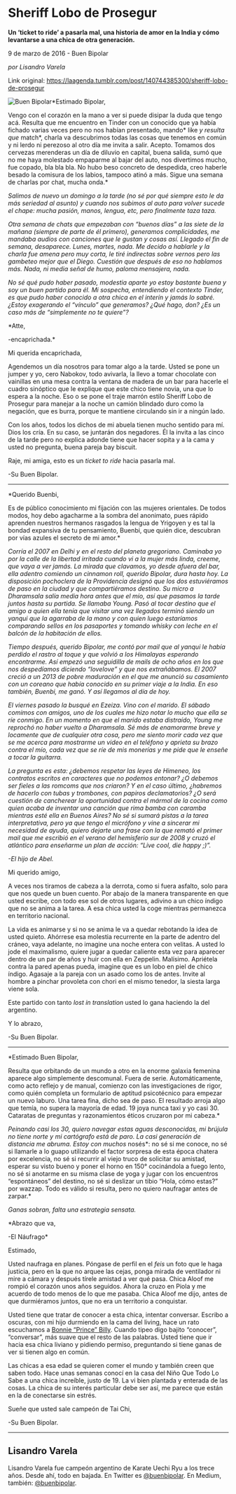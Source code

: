 # Sheriff Lobo de Prosegur

**Un ‘ticket to ride’ a pasarla mal, una historia de amor en la India y cómo levantarse a una chica de otra generación.**

9 de marzo de 2016 - Buen Bipolar

_por Lisandro Varela_

Link original: https://laagenda.tumblr.com/post/140744385300/sheriff-lobo-de-prosegur

![Buen Bipolar](https://64.media.tumblr.com/f5183e7bf8bb3861c4cce5bc074333a6/tumblr_inline_pjzqquYWHM1t6q87u_500.jpg)*Estimado Bipolar,  

Vengo con el corazón en la mano a ver si puede disipar la duda que tengo acá. Resulta que me encuentro en Tinder con un conocido que ya había fichado varias veces pero no nos habían presentado, mando* like *y resulta que* match*, charla va descubrimos todas las cosas que tenemos en común y ni lerdo ni perezoso al otro día me invita a salir. Acepto. Tomamos dos cervezas merenderas un día de diluvio en capital, buena salida, sumó que no me haya molestado empaparme al bajar del auto, nos divertimos mucho, fue copado, bla bla bla. No hubo beso concreto de despedida, creo haberle besado la comisura de los labios, tampoco atinó a más. Sigue una semana de charlas por chat, mucha onda.*

*Salimos de nuevo un domingo a la tarde (no sé por qué siempre esto le da más seriedad al asunto) y cuando nos subimos al auto para volver sucede el chape: mucha pasión, manos, lengua, etc, pero finalmente taza taza.*

*Otra semana de chats que empezaban con “buenos días” a las siete de la mañana (siempre de parte de él primero), generamos complicidades, me mandaba audios con canciones que le gustan y cosas así. Llegado el fin de semana, desaparece. Lunes, martes, nada. Me decido a hablarle y la charla fue amena pero muy corta, le tiré indirectas sobre vernos pero las gambeteo mejor que el Diego. Cuestión que después de eso no hablamos más. Nada, ni media señal de humo, paloma mensajera, nada.*

*No sé qué pudo haber pasado, modestia aparte yo estoy bastante buena y soy un buen partido para él. Mi sospecha, entendiendo el contexto Tinder, es que pudo haber conocido a otra chica en el interín y jamás lo sabré. ¿Estoy exagerando el “vínculo” que generamos? ¿Qué hago, don? ¿Es un caso más de “simplemente no te quiere”?*

*Atte,  

-encaprichada.*

Mi querida encaprichada,  


Agendemos un día nosotros para tomar algo a la tarde. Usted se pone un jumper y yo, cero Nabokov, todo avivarla, la llevo a tomar chocolate con vainillas en una mesa contra la ventana de madera de un bar para hacerle el cuadro sinóptico que le explique que este chico tiene novia, una que lo espera a la noche. Eso o se pone el traje marrón estilo Sheriff Lobo de Prosegur para manejar a la noche un camión blindado duro como la negación, que es burra, porque te mantiene circulando sin ir a ningún lado.

Con los años, todos los dichos de mi abuela tienen mucho sentido para mí. Dios los cría. En su caso, se juntarán dos negadores. Él la invita a las cinco de la tarde pero no explica adonde tiene que hacer sopita y a la cama y usted no pregunta, buena pareja bay biscuit.

Raje, mi amiga, esto es un *ticket to ride* hacia pasarla mal.

-Su Buen Bipolar.



---

*Querido Buenbi,  


Es de público conocimiento mi fijación con las mujeres orientales. De todos modos, hoy debo agacharme a la sombra del anonimato, pues rápido aprenden nuestros hermanos rasgados la lengua de Yrigoyen y es tal la bondad expansiva de tu pensamiento, Buenbi, que quién dice, descubran por vías azules el secreto de mi amor.*

*Corría el 2007 en Delhi y en el resto del planeta gregoriano. Caminaba yo por la calle de la libertad irritada cuando vi a la mujer más linda, creeme, que vaya a ver jamás. La mirada que clavamos, yo desde afuera del bar, ella adentro comiendo un *cinnamon roll*, querido Bipolar, dura hasta hoy. La disposición pochoclera de la Providencia designó que los dos estuviéramos de paso en la ciudad y que compartiéramos destino. Su micro a Dharamsala salía media hora antes que el mío, así que pasamos la tarde juntos hasta su partida. Se llamaba Young. Pasó al tocar destino que el amigo a quien ella tenía que visitar una vez llegados terminó siendo un yanqui que la agarraba de la mano y con quien luego estaríamos comparando sellos en los pasaportes y tomando whisky con leche en el balcón de la habitación de ellos.*

*Tiempo después, querido Bipolar, me contó por mail que al yanqui le había perdido el rastro al toque y que volvió a los Himalayas esperando encontrarme. Así empezó una seguidilla de mails de ocho años en los que nos despedíamos diciendo “lovelove” y que nos extrañábamos. El 2007 creció a un 2013 de pobre maduración en el que me anunció su casamiento con un coreano que había conocido en su primer viaje a la India. En eso también, Buenbi, me ganó. Y así llegamos al día de hoy.*

*El viernes pasado la busqué en Ezeiza. Vino con el marido. El sábado comimos con amigos, uno de los cuales me hizo notar lo mucho que ella se ríe conmigo. En un momento en que el marido estaba distraído, Young me reprochó no haber vuelto a Dharamsala. Sé más de enamorarme breve y locamente que de cualquier otra cosa, pero me siento morir cada vez que se me acerca para mostrarme un video en el teléfono y aprieta su brazo contra el mío, cada vez que se ríe de mis monerías y me pide que le enseñe a tocar la guitarra.*

*La pregunta es esta: ¿debemos respetar las leyes de Himeneo, los contratos escritos en caracteres que no podemos entonar? ¿O debemos ser fieles a las *romcoms* que nos criaron? Y en el caso último, ¿habremos de hacerlo con tubas y trombones, con papiros declamatorios? ¿O será cuestión de cancherear la oportunidad contra el mármol de la cocina como quien acaba de inventar una canción que rima bamba con caramba mientras esté ella en Buenos Aires? No sé si sumará pistas a la tarea interpretativa, pero ya que tengo el micrófono y vine a sincerar mi necesidad de ayuda, quiero dejarte una frase con la que remató el primer mail que me escribió en el verano del hemisferio sur de 2008 y cruzó el atlántico para enseñarme un plan de acción: “*Live cool, die happy ;)*”.*

*-El hijo de Abel.*

Mi querido amigo,  


A veces nos tiramos de cabeza a la derrota, como si fuera asfalto, solo para que nos quede un buen cuento. Por abajo de la manera transparente en que usted escribe, con todo ese sol de otros lugares, adivino a un chico índigo que no se anima a la tarea. A esa chica usted la coge mientras permanezca en territorio nacional.

La vida es animarse y si no se anima le va a quedar rebotando la idea de usted quieto. Ahórrese esa molestia recurrente en la parte de adentro del cráneo, vaya adelante, no imagine una noche entera con velitas. A usted lo jode el maximalismo, quiere jugar a quedar caliente esta vez para aparecer dentro de un par de años y huir con ella en Zeppelin. Malísimo. Apriétela contra la pared apenas pueda, imagine que es un lobo en piel de chico índigo. Agasaje a la pareja con un asado como los de antes. Invite al hombre a pinchar provoleta con chori en el mismo tenedor, la siesta larga viene sola.

Este partido con tanto *lost in translation* usted lo gana haciendo la del argentino.

Y lo abrazo,  


-Su Buen Bipolar.



---

*Estimado Buen Bipolar,   


Resulta que orbitando de un mundo a otro en la enorme galaxia femenina aparece algo simplemente descomunal. Fuera de serie. Automáticamente, como acto reflejo y de manual, comienzo con las investigaciones de rigor, como quién completa un formulario de aptitud psicotécnico para empezar un nuevo laburo. Una tarea fina, dicho sea de paso. El resultado arroja algo que temía, no supera la mayoría de edad. 19 joya nunca taxi y yo casi 30. Cataratas de preguntas y razonamientos éticos cruzaron por mi cabeza.*

*Peinando casi los 30, quiero navegar estas aguas desconocidas, mi brújula no tiene norte y mi cartógrafo está de paro. La casi generación de distancia me abruma. Estoy con muchos* nosés*: no sé si me conoce, no sé si llamarle a lo guapo utilizando el factor sorpresa de esta época chatera por excelencia, no sé si recurrir al viejo truco de solicitar su amistad, esperar su visto bueno y poner el horno en 150° cocinándola a fuego lento, no sé si anotarme en su misma clase de yoga y jugar con los encuentros “espontáneos” del destino, no sé si deslizar un tibio “Hola, cómo estas?” por wazzap. Todo es válido si resulta, pero no quiero naufragar antes de zarpar.* 

*Ganas sobran, falta una estrategia sensata.*

*Abrazo que va,  


-El Náufrago*

Estimado,  


Usted naufraga en planes. Póngase de perfil en el *feis* un foto que le haga justicia, pero en la que no arquee las cejas, ponga mirada de ventilador ni mire a cámara y después tírele amistad a ver qué pasa. Chica Aloof me rompió el corazón unos años seguidos. Ahora la cruzo en Piola y me acuerdo de todo menos de lo que me pasaba. Chica Aloof me dijo, antes de que durmiéramos juntos, que no era un territorio a conquistar.

Usted tiene que tratar de conocer a esta chica, intentar conversar. Escribo a oscuras, con mi hijo durmiendo en la cama del living, hace un rato escuchamos a [Bonnie “Prince” Billy](https://youtu.be/4iV4NwSbscg). Cuando tipeo digo bajito “conocer”, “conversar”, más suave que el resto de las palabras. Usted tiene que ir hacia esa chica liviano y pidiendo permiso, preguntando si tiene ganas de ver si tienen algo en común. 

Las chicas a esa edad se quieren comer el mundo y también creen que saben todo. Hace unas semanas conocí en la casa del Niño Que Todo Lo Sabe a una chica increíble, justo de 19. La vi bien plantada y enterada de las cosas. La chica de su interés particular debe ser así, me parece que están en la de conectarse sin estrés.

Sueñe que usted sale campeón de Tai Chi,  


-Su Buen Bipolar.

  




---

 Lisandro Varela
----------------

 Lisandro Varela fue campeón argentino de Karate Uechi Ryu a los trece años. Desde ahí, todo en bajada. En Twitter es [@buenbipolar](http://www.twitter.com/buenbipolar). En Medium, también: [@buenbipolar](https://medium.com/@buenbipolar). 

